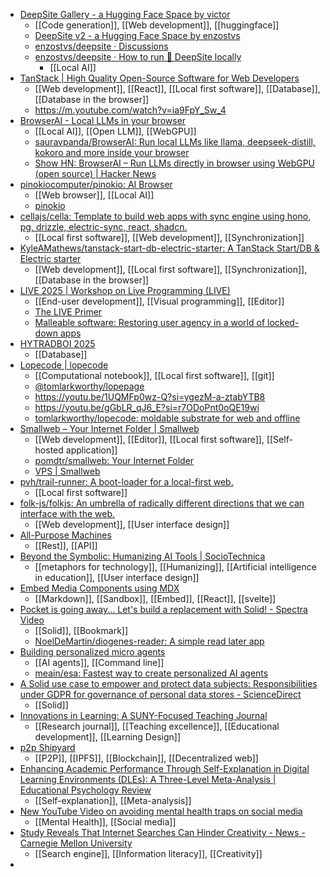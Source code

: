 - [DeepSite Gallery - a Hugging Face Space by victor](https://huggingface.co/spaces/victor/deepsite-gallery)
	- [[Code generation]], [[Web development]], [[huggingface]]
	- [DeepSite v2 - a Hugging Face Space by enzostvs](https://huggingface.co/spaces/enzostvs/deepsite)
	- [enzostvs/deepsite · Discussions](https://huggingface.co/spaces/enzostvs/deepsite/discussions)
	- [enzostvs/deepsite · How to run 🐳 DeepSite locally](https://huggingface.co/spaces/enzostvs/deepsite/discussions/74#67ffcf8ff4dc054340853581)
		- [[Local AI]]
- [TanStack | High Quality Open-Source Software for Web Developers](https://tanstack.com/)
	- [[Web development]], [[React]], [[Local first software]], [[Database]], [[Database in the browser]]
	- https://m.youtube.com/watch?v=ia9FpY_Sw_4
- [BrowserAI - Local LLMs in your browser](https://browserai.dev/)
	- [[Local AI]], [[Open LLM]], [[WebGPU]]
	- [sauravpanda/BrowserAI: Run local LLMs like llama, deepseek-distill, kokoro and more inside your browser](https://github.com/sauravpanda/BrowserAI)
	- [Show HN: BrowserAI – Run LLMs directly in browser using WebGPU (open source) | Hacker News](https://news.ycombinator.com/item?id=42795375)
- [pinokiocomputer/pinokio: AI Browser](https://github.com/pinokiocomputer/pinokio)
	- [[Web browser]], [[Local AI]]
	- [pinokio](https://pinokio.co/)
- [cellajs/cella: Template to build web apps with sync engine using hono, pg, drizzle, electric-sync, react, shadcn.](https://github.com/cellajs/cella)
	- [[Local first software]], [[Web development]], [[Synchronization]]
- [KyleAMathews/tanstack-start-db-electric-starter: A TanStack Start/DB & Electric starter](https://github.com/KyleAMathews/tanstack-start-db-electric-starter)
	- [[Web development]], [[Local first software]], [[Synchronization]], [[Database in the browser]]
- [LIVE 2025 | Workshop on Live Programming (LIVE)](https://liveprog.org/)
	- [[End-user development]], [[Visual programming]], [[Editor]]
	- [The LIVE Primer](https://live-workshop.github.io/primer/)
	- [Malleable software: Restoring user agency in a world of locked-down apps](https://www.inkandswitch.com/essay/malleable-software/)
- [HYTRADBOI 2025](https://www.hytradboi.com/2025#program)
	- [[Database]]
- [Lopecode | lopecode](https://tomlarkworthy.github.io/lopecode/)
	- [[Computational notebook]], [[Local first software]], [[git]]
	- [@tomlarkworthy/lopepage](https://tomlarkworthy.github.io/lopecode/notebooks/@tomlarkworthy_jumpgate.html#view=S100%28%40tomlarkworthy%2Fjumpgate%2C%40tomlarkworthy%2Fmodule-selection%29)
	- https://youtu.be/1UQMFp0wz-Q?si=ygezM-a-ztabYTB8
	- https://youtu.be/gGbLR_qJ6_E?si=r7ODoPnt0oQE19wi
	- [tomlarkworthy/lopecode: moldable substrate for web and offline](https://github.com/tomlarkworthy/lopecode)
- [Smallweb – Your Internet Folder | Smallweb](https://www.smallweb.run/)
	- [[Web development]], [[Editor]], [[Local first software]], [[Self-hosted application]]
	- [pomdtr/smallweb: Your Internet Folder](https://github.com/pomdtr/smallweb)
	- [VPS | Smallweb](https://www.smallweb.run/docs/hosting/vps)
- [pvh/trail-runner: A boot-loader for a local-first web.](https://github.com/pvh/trail-runner)
	- [[Local first software]]
- [folk-js/folkjs: An umbrella of radically different directions that we can interface with the web.](https://github.com/folk-js/folkjs)
	- [[Web development]], [[User interface design]]
- [All-Purpose Machines](https://www.allpurposemachines.com/rest/)
	- [[Rest]], [[API]]
- [Beyond the Symbolic: Humanizing AI Tools | SocioTechnica](https://sociotechnica.org/notebook/symbolic/)
	- [[metaphors for technology]], [[Humanizing]], [[Artificial intelligence in education]], [[User interface design]]
- [Embed Media Components using MDX](https://cloudinary.com/blog/guest_post/Embed-media-components-using-MDX-and-SvelteKit)
	- [[Markdown]], [[Sandbox]], [[Embed]], [[React]], [[svelte]]
- [Pocket is going away... Let's build a replacement with Solid! - Spectra Video](https://spectra.video/w/1Eze8FZEdVn8DtjcCsEmbm)
	- [[Solid]], [[Bookmark]]
	- [NoelDeMartin/diogenes-reader: A simple read later app](https://github.com/NoelDeMartin/diogenes-reader)
- [Building personalized micro agents](https://blog.meain.io/2025/building-personalized-micro-agents/)
	- [[AI agents]], [[Command line]]
	- [meain/esa: Fastest way to create personalized AI agents](https://github.com/meain/esa)
- [A Solid use case to empower and protect data subjects: Responsibilities under GDPR for governance of personal data stores - ScienceDirect](https://www.sciencedirect.com/science/article/abs/pii/S2212473X25000069)
	- [[Solid]]
- [Innovations in Learning: A SUNY-Focused Teaching Journal](https://learninginnovations.lib.buffalo.edu/)
	- [[Research journal]], [[Teaching excellence]], [[Educational development]], [[Learning Design]]
- [p2p Shipyard](https://darksoil.studio/p2p-shipyard/)
	- [[P2P]], [[IPFS]], [[Blockchain]], [[Decentralized web]]
- [Enhancing Academic Performance Through Self-Explanation in Digital Learning Environments (DLEs): A Three-Level Meta-Analysis | Educational Psychology Review](https://link.springer.com/article/10.1007/s10648-025-10001-x)
	- [[Self-explanation]], [[Meta-analysis]]
- [New YouTube Video on avoiding mental health traps on social media](https://www.drpaulpenn.com/post/new-youtube-video-on-avoiding-mental-health-traps-on-social-media)
	- [[Mental Health]], [[Social media]]
- [Study Reveals That Internet Searches Can Hinder Creativity - News - Carnegie Mellon University](https://www.cmu.edu/news/stories/archives/2025/july/study-reveals-that-internet-searches-can-hinder-creativity)
	- [[Search engine]], [[Information literacy]], [[Creativity]]
-
